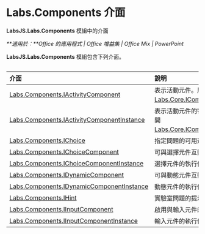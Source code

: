 
# Labs.Components 介面
**LabsJS.Labs.Components** 模組中的介面

 _**適用於︰**Office 的應用程式 | Office 增益集 | Office Mix | PowerPoint_

**LabsJS.Labs.Components** 模組包含下列介面。

## 


|介面|說明|
|:-----|:-----|
|[Labs.Components.IActivityComponent](../../reference/office-mix/labs.components.iactivitycomponent.md)|表示活動元件。展開 [Labs.Core.IComponent](../../reference/office-mix/labs.core.icomponent.md)。|
|[Labs.Components.IActivityComponentInstance](../../reference/office-mix/labs.components.iactivitycomponentinstance.md)|表示活動元件的特定執行個體。展開 [Labs.Core.IComponentInstance](../../reference/office-mix/labs.core.icomponentinstance.md)。|
|[Labs.Components.IChoice](../../reference/office-mix/labs.components.ichoice.md)|指定問題的可用選擇。|
|[Labs.Components.IChoiceComponent](../../reference/office-mix/labs.components.ichoicecomponent.md)|可與選擇元件互動。|
|[Labs.Components.IChoiceComponentInstance](../../reference/office-mix/labs.components.ichoicecomponentinstance.md)|選擇元件的執行個體。|
|[Labs.Components.IDynamicComponent](../../reference/office-mix/labs.components.idynamiccomponent.md)|可與動態元件互動。|
|[Labs.Components.IDynamicComponentInstance](../../reference/office-mix/labs.components.idynamiccomponentinstance.md)|動態元件的執行個體。|
|[Labs.Components.IHint](../../reference/office-mix/labs.components.ihint.md)|實驗室問題的提示。|
|[Labs.Components.IInputComponent](../../reference/office-mix/labs.components.iinputcomponent.md)|啟用與輸入元件的互動。|
|[Labs.Components.IInputComponentInstance](../../reference/office-mix/labs.components.iinputcomponentinstance.md)|輸入元件的執行個體。|
